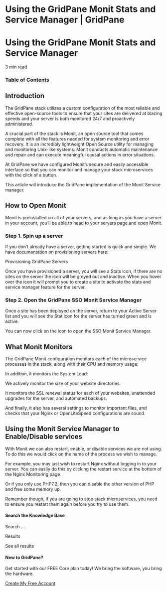 # Using the GridPane Monit Stats and Service Manager | GridPane

# Using the GridPane Monit Stats and Service Manager

 

3 min read 

### Table of Contents

 

## Introduction

The GridPane stack utilizes a custom configuration of the most reliable and effective open-source tools to ensure that your sites are delivered at blazing speeds and your server is both monitored 24/7 and proactively administered.

A crucial part of the stack is Monit, an open source tool that comes complete with all the features needed for system monitoring and error recovery. It is an incredibly lightweight Open Source utility for managing and monitoring Unix-like systems. Monit conducts automatic maintenance and repair and can execute meaningful causal actions in error situations.

At GridPane we have configured Monit’s secure and easily accessible interface so that you can monitor and manage your stack microservices with the click of a button.

This article will introduce the GridPane implementation of the Monit Service manager.

 

## How to Open Monit

Monit is preinstalled on all of your servers, and as long as you have a server in your account, you’ll be able to head to your servers page and open Monit.

 

### Step 1. Spin up a server

If you don’t already have a server, getting started is quick and simple. We have documentation on provisioning servers here:

Provisioning GridPane Servers

Once you have provisioned a server, you will see a Stats icon, if there are no sites on the server the icon will be greyed out and inactive. When you hover over the icon it will prompt you to create a site to activate the stats and service manager feature for the server.

 

### Step 2. Open the GridPane SSO Monit Service Manager

Once a site has been deployed on the server, return to your Active Server list and you will see the Stat icon for the server has turned green and is active.

You can now click on the icon to open the SSO Monit Service Manager.

 

## What Monit Monitors

The GridPane Monit configuration monitors each of the microservice processes in the stack, along with their CPU and memory usage:

In addition, it monitors the System Load:

We actively monitor the size of your website directories:

It monitors the SSL renewal status for each of your websites, unattended upgrades for the server, and automated backups.

And finally, it also has several settings to monitor important files, and checks that your Nginx or OpenLiteSpeed configurations are sound.

 

## Using the Monit Service Manager to Enable/Disable services

With Monit we can also restart, enable, or disable services we are not using. To do this we would click on the name of the process we wish to manage.

For example, you may just wish to restart Nginx without logging in to your server. You can easily do this by clicking the restart service at the bottom of the Nginx Monitoring page.

Or if you only use PHP7.2, then you can disable the other version of PHP and free some memory up.

Remember though, if you are going to stop stack microservices, you need to ensure you restart them again before you try to use them.

 

 

#### Search the Knowledge Base

Search ...

 Results

See all results

#### New to GridPane?

Get started with our FREE Core plan today! We bring the software, you bring the hardware.

[Create My Free Account](https://gridpane.com/checkout/?plan=core)

